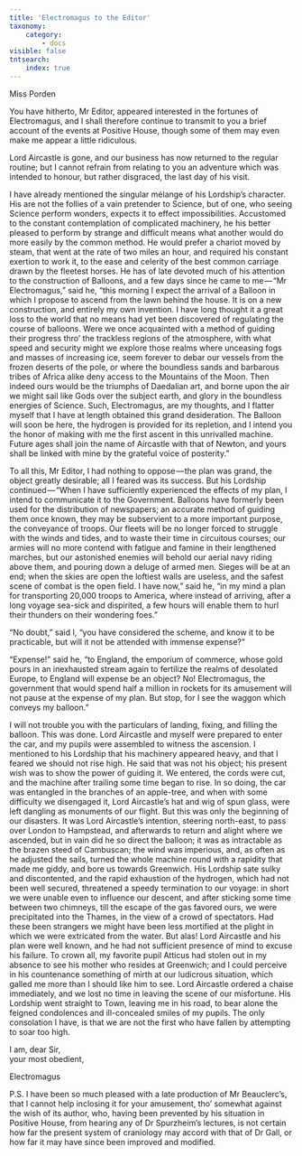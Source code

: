 ```yaml
---
title: 'Electromagus to the Editor'
taxonomy:
    category:
        - docs
visible: false
tntsearch:
    index: true
---
```


<div class="author">Miss Porden</div>

You have hitherto, Mr Editor, appeared interested in the fortunes of Electromagus, and I shall therefore continue to transmit to you a brief account of the events at Positive House, though some of them may even make me appear a little ridiculous.

Lord Aircastle is gone, and our business has now returned to the regular routine; but I cannot refrain from relating to you an adventure which was intended to honour, but rather disgraced, the last day of his visit.

I have already mentioned the singular mélange of his Lordship’s character. His are not the follies of a vain pretender to Science, but of one, who seeing Science perform wonders, expects it to effect impossibilities. Accustomed to the constant contemplation of complicated machinery, he his better pleased to perform by strange and difficult means what another would do more easily by the common method. He would prefer a chariot moved by steam, that went at the rate of two miles an hour, and required his constant exertion to work it, to the ease and celerity of the best common carriage drawn by the fleetest horses. He has of late devoted much of his attention to the construction of Balloons, and a few days since he came to me — “Mr Electromagus,” said he, “this morning I expect the arrival of a Balloon in which I propose to ascend from the lawn behind the house. It is on a new construction, and entirely my own invention. I have long thought it a great loss to the world that no means had yet been discovered of regulating the course of balloons. Were we once acquainted with a method of guiding their progress thro’ the trackless regions of the atmosphere, with what speed and security might we explore those realms where unceasing fogs and masses of increasing ice, seem forever to debar our vessels from the frozen deserts of the pole, or where the boundless sands and barbarous tribes of Africa alike deny access to the Mountains of the Moon. Then indeed ours would be the triumphs of Daedalian art, and borne upon the air we might sail like Gods over the subject earth, and glory in the boundless energies of Science. Such, Electromagus, are my thoughts, and I flatter myself that I have at length obtained this grand desideration. The Balloon will soon be here, the hydrogen is provided for its repletion, and I intend you the honor of making with me the first ascent in this unrivalled machine. Future ages shall join the name of Aircastle with that of Newton, and yours shall be linked with mine by the grateful voice of posterity.”  

To all this, Mr Editor, I had nothing to oppose — the plan was grand, the object greatly desirable; all I feared was its success. But his Lordship continued — “When I have sufficiently experienced the effects of my plan, I intend to communicate it to the Government. Balloons have formerly been used for the distribution of newspapers; an accurate method of guiding them once known, they may be subservient to a more important purpose, the conveyance of troops. Our fleets will be no longer forced to struggle with the winds and tides, and to waste their time in circuitous courses; our armies will no more contend with fatigue and famine in their lengthened marches, but our astonished enemies will behold our aerial navy riding above them, and pouring down a deluge of armed men. Sieges will be at an end; when the skies are open the loftiest walls are useless, and the safest scene of combat is the open field. I have now,” said he, “in my mind a plan for transporting 20,000 troops to America, where instead of arriving, after a long voyage sea-sick and dispirited, a few hours will enable them to hurl their thunders on their wondering foes.”  

“No doubt,” said I, “you have considered the scheme, and know it to be practicable, but will it not be attended with immense expense?”

“Expense!” said he, “to England, the emporium of commerce, whose gold pours in an inexhausted stream again to fertilize the realms of desolated Europe, to England will expense be an object? No! Electromagus, the government that would spend half a million in rockets for its amusement will not pause at the expense of my plan. But stop, for I see the waggon which conveys my balloon.”

I will not trouble you with the particulars of landing, fixing, and filling the balloon. This was done. Lord Aircastle and myself were prepared to enter the car, and my pupils were assembled to witness the ascension. I mentioned to his Lordship that his machinery appeared heavy, and that I feared we should not rise high. He said that was not his object; his present wish was to show the power of guiding it. We entered, the cords were cut, and the machine after trailing some time began to rise. In so doing, the car was entangled in the branches of an apple-tree, and when with some difficulty we disengaged it, Lord Aircastle’s hat and wig of spun glass, were left dangling as monuments of our flight. But this was only the beginning of our disasters. It was Lord Aircastle’s intention, steering north-east, to pass over London to Hampstead, and afterwards to return and alight where we ascended, but in vain did he so direct the balloon; it was as intractable as the brazen steed of Cambuscan; the wind was imperious, and, as often as he adjusted the sails, turned the whole machine round with a rapidity that made me giddy, and bore us towards Greenwich. His Lordship sate sulky and discontented, and the rapid exhaustion of the hydrogen, which had not been well secured, threatened a speedy termination to our voyage: in short we were unable even to influence our descent, and after sticking some time between two chimneys, till the escape of the gas favored ours, we were precipitated into the Thames, in the view of a crowd of spectators. Had these been strangers we might have been less mortified at the plight in which we were extricated from the water. But alas! Lord Aircastle and his plan were well known, and he had not sufficient presence of mind to excuse his failure. To crown all, my favorite pupil Atticus had stolen out in my absence to see his mother who resides at Greenwich; and I could perceive in his countenance something of mirth at our ludicrous situation, which galled me more than I should like him to see. Lord Aircastle ordered a chaise immediately, and we lost no time in leaving the scene of our misfortune. His Lordship went straight to Town, leaving me in his road, to bear alone the feigned condolences and ill-concealed smiles of my pupils. The only consolation I have, is that we are not the first who have fallen by attempting to soar too high.

I am, dear Sir,  
your most obedient,  

Electromagus

P.S. I have been so much pleased with a late production of Mr Beauclerc’s, that I cannot help inclosing it for your amusement, tho’ somewhat against the wish of its author, who, having been prevented by his situation in Positive House, from hearing any of Dr Spurzheim’s lectures, is not certain how far the present system of craniology may accord with that of Dr Gall, or how far it may have since been improved and modified.